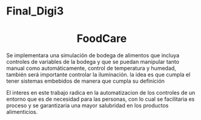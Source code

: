 # Final_Digi3

<h1 align="center"> FoodCare </h1>


Se implementara una simulación de bodega de alimentos que incluya controles de variables de la bodega y que se puedan manipular 
tanto manual como automáticamente, control de temperatura y humedad, también será importante controlar la iluminación. 
la idea es que cumpla el tener sistemas embebidos de manera que cumpla su definición

El interes en este trabajo radica en la automatizacion de los controles de un entorno que es de necesidad para las personas,
con lo cual se facilitaria es proceso y se garantizaria una mayor salubridad en los productos alimenticios.
